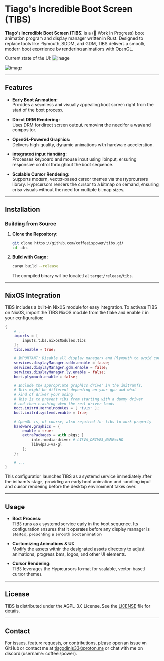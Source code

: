 # Tiago's Incredible Boot Screen (TIBS)

**Tiago's Incredible Boot Screen (TIBS)** is a (🚧 Work In Progress) boot animation program and display manager written in Rust. Designed to replace tools like Plymouth, SDDM, and GDM, TIBS delivers a smooth, modern boot experience by rendering animations with OpenGL.

Current state of the UI:
![image](https://github.com/user-attachments/assets/687cfe88-c20a-4c8d-8ed7-70bbbc67f683)

![image](https://github.com/user-attachments/assets/791d1712-8cd2-4ab7-ae64-e761c5285b49)

---

## Features

- **Early Boot Animation:**  
  Provides a seamless and visually appealing boot screen right from the start of the boot process.

- **Direct DRM Rendering:**  
  Uses DRM for direct screen output, removing the need for a wayland compositor.

- **OpenGL-Powered Graphics:**  
  Delivers high-quality, dynamic animations with hardware acceleration.

- **Integrated Input Handling:**  
  Processes keyboard and mouse input using libinput, ensuring responsive control throughout the boot sequence.

- **Scalable Cursor Rendering:**  
  Supports modern, vector-based cursor themes via the Hyprcursors library. Hyprcursors renders the cursor to a bitmap on demand, ensuring crisp visuals without the need for multiple bitmap sizes.

---

## Installation

### Building from Source

1. **Clone the Repository:**

   ```bash
   git clone https://github.com/coffeeispower/tibs.git
   cd tibs
   ```

2. **Build with Cargo:**

   ```bash
   cargo build --release
   ```

   The compiled binary will be located at `target/release/tibs`.

---

## NixOS Integration

TIBS includes a built-in NixOS module for easy integration. To activate TIBS on NixOS, import the TIBS NixOS module from the flake and enable it in your configuration:

```nix
{
    # ...
    imports = [
        inputs.tibs.nixosModules.tibs
    ];
    tibs.enable = true;

    # IMPORTANT: Disable all display managers and Plymouth to avoid conflicts.
    services.displayManager.sddm.enable = false;
    services.displayManager.gdm.enable = false;
    services.displayManager.ly.enable = false;
    boot.plymouth.enable = false;

    # Include the appropriate graphics driver in the initramfs.
    # This might be different depending on your gpu and what
    # kind of driver your using
    # This is to prevent tibs from starting with a dummy driver
    # and then crashing when the real driver loads
    boot.initrd.kernelModules = [ "i915" ]; 
    boot.initrd.systemd.enable = true;

    # OpenGL is, of course, also required for tibs to work properly
    hardware.graphics = {
        enable = true;
        extraPackages = with pkgs; [
            intel-media-driver # LIBVA_DRIVER_NAME=iHD
            libvdpau-va-gl
        ];
    };

    # ...
}
```

This configuration launches TIBS as a systemd service immediately after the initramfs stage, providing an early boot animation and handling input and cursor rendering before the desktop environment takes over.

---

## Usage

- **Boot Process:**  
  TIBS runs as a systemd service early in the boot sequence. Its configuration ensures that it operates before any display manager is started, presenting a smooth boot animation.

- **Customizing Animations & UI:**  
  Modify the assets within the designated assets directory to adjust animations, progress bars, logos, and other UI elements.

- **Cursor Rendering:**  
  TIBS leverages the Hyprcursors format for scalable, vector-based cursor themes.
---

## License

TIBS is distributed under the AGPL-3.0 License. See the [LICENSE](LICENSE) file for details.

---

## Contact

For issues, feature requests, or contributions, please open an issue on GitHub or contact me at [tiagodinis33@proton.me](mailto:tiagodinis33@proton.me) or chat with me on discord (username: coffeeispower).
